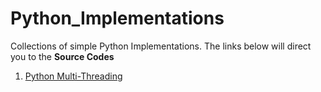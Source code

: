 # Python_Implementations
Collections of simple Python Implementations. The links below will direct you to the **Source Codes**

1. [Python Multi-Threading](https://github.com/Binary67/Python/blob/master/Multi%20Threading/Main.ipynb)
